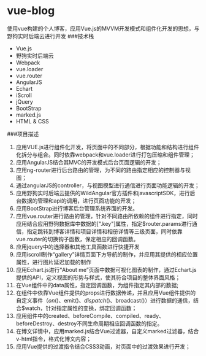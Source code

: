 # vue-blog
使用vue构建的个人博客，应用Vue.js的MVVM开发模式和组件化开发的思想，与野狗实时后端云进行开发
###技术栈
- Vue.js
- 野狗实时后端云
- Webpack
- vue.loader
- vue.router
- AngularJS
- Echart
- iScroll
- jQuery
- BootStrap
- marked.js
- HTML & CSS

###项目描述
1. 应用VUE.js进行组件化开发，将页面中的不同部分，根据功能和结构进行组件化拆分与组合。同时依靠webpack和vue.loader进行打包压缩和组件管理；
2. 应用AngularJS结合其MVC的开发模式后台页面逻辑的开发；
3. 应用ng-router进行后台路由的管理，为不同的路由指定相应的控制器与视图；
4. 通过angularJS的controller，与视图模型进行通信进行页面功能逻辑的开发；
5. 应用野狗实时后端云提供的WildAngular官方插件和javascriptSDK，进行后台数据的管理和api的调用，进行页面功能的开发；
6. 应用BootStrap进行博客后台管理系统界面的开发。
7. 应用vue.router进行路由的管理，针对不同路由所依赖的组件进行指定，同时应用结合应用野狗数据库中数据的[".key"]属性，指定$router.params进行通信，指定跳转到博客详情和项目详情和相册详情等三级页面，同时依靠vue.router的切换钩子函数，保定相应的回调函数。
8. 应用jquery中的选择器和其他工具函数进行快捷开发
9. 应用iscroll制作“gallery”详情页面下方导航的制作，并应用其提供的相应位置属性，进行图片延迟加载的制作
10. 应用Echart.js进行“About me”页面中数据可视化图表的制作，通过Echart.js提供的API，定义视图的形势与样式，使其符合项目的整体界面风格；
11. 在Vue组件中的data属性，指定回调函数，为组件指定其内部的数据;
12. 在组件中依靠Vue组件提供的props进行数据传递，并且应用Vue组件提供的自定义事件（$on()、$emit()、$dispatch()、$broadcast()）进行数据的通信，结合$watch，针对指定属性的变换，绑定回调函数；
13. 应用组件中的created、beforeCompile、compiled、ready、beforeDestroy、destroy不同生命周期相应回调函数的指定。
14. 在博文详情中，应用marked.js结合Vue过滤器，自定义marked过滤器，结合v-html指令，格式化博文内容；
15. 应用Vue提供的过渡指令结合CSS3动画，对页面中的过渡效果进行开发；
